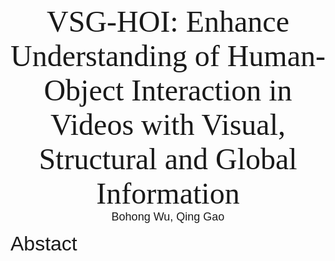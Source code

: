 <center><font face="Times New Roman" size=7>VSG-HOI: Enhance Understanding of Human-Object Interaction in Videos with Visual, Structural and Global Information</font></center> 

<center><font face="Arial" size=4>Bohong Wu, Qing Gao</font></center>




<font face="Arial" size=6>Abstact</font>
